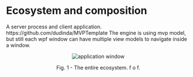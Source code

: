 # Ecosystem and composition
<p>A server process and client application. https://github.com/dudinda/MVPTemplate The engine is using mvp model, but still each wpf window can have multiple view models to navigate inside a window.</p>
<p align="center">
    <img src="https://i.imgur.com/X6hLzy2.png" alt="application window">
     <p align="center">Fig. 1 - The entire ecosystem. f o f.</p>
</p>
